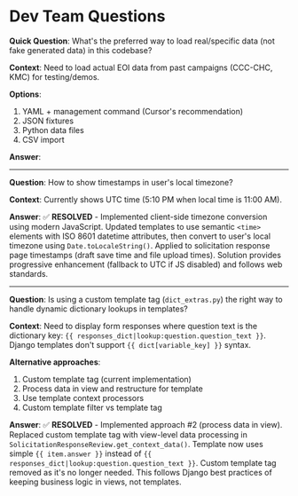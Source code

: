 # Dev Team Questions

**Quick Question**: What's the preferred way to load real/specific data (not fake generated data) in this codebase?

**Context**: Need to load actual EOI data from past campaigns (CCC-CHC, KMC) for testing/demos.

**Options**:

1. YAML + management command (Cursor's recommendation)
2. JSON fixtures
3. Python data files
4. CSV import

**Answer**:

---

**Question**: How to show timestamps in user's local timezone?

**Context**: Currently shows UTC time (5:10 PM when local time is 11:00 AM).

**Answer**: ✅ **RESOLVED** - Implemented client-side timezone conversion using modern JavaScript. Updated templates to use semantic `<time>` elements with ISO 8601 datetime attributes, then convert to user's local timezone using `Date.toLocaleString()`. Applied to solicitation response page timestamps (draft save time and file upload times). Solution provides progressive enhancement (fallback to UTC if JS disabled) and follows web standards.

---

**Question**: Is using a custom template tag (`dict_extras.py`) the right way to handle dynamic dictionary lookups in templates?

**Context**: Need to display form responses where question text is the dictionary key: `{{ responses_dict|lookup:question.question_text }}`. Django templates don't support `{{ dict[variable_key] }}` syntax.

**Alternative approaches**:

1. Custom template tag (current implementation)
2. Process data in view and restructure for template
3. Use template context processors
4. Custom template filter vs template tag

**Answer**: ✅ **RESOLVED** - Implemented approach #2 (process data in view). Replaced custom template tag with view-level data processing in `SolicitationResponseReview.get_context_data()`. Template now uses simple `{{ item.answer }}` instead of `{{ responses_dict|lookup:question.question_text }}`. Custom template tag removed as it's no longer needed. This follows Django best practices of keeping business logic in views, not templates.
